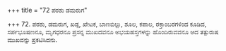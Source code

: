 +++
title = "72 ಪರಶು ಡಮರುಗ"

+++
72. ಪರಶು, ಡಮರುಗ, ಖಡ್ಗ, ಖೇಟಕ, ಬಾಣಬಿಲ್ಲು, ಶೂಲ, ಕಪಾಲ, ರಕ್ತಾಂಬರಗಳಿಂದ ಕೂಡಿದ, ಸರ್ಪಭೂಷಣನೂ, ಮೃಗಧರನೂ ಪ್ರಸನ್ನ ಮುಖದವನೂ ಅಭಯಹಸ್ತಗಳನ್ನು ಹೊಂದಿರುವವನೂ ಆದ ತತ್ಪುರುಷ ಮುಖವನ್ನು ಪ್ರಕಟಿಸಿದನು.